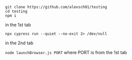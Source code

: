 ```
git clone https://github.com/alexsch01/testing
cd testing
npm i
```

in the 1st tab

`npx cypress run --quiet --no-exit 2> /dev/null`

in the 2nd tab

`node launchBrowser.js PORT` where PORT is from the 1st tab
